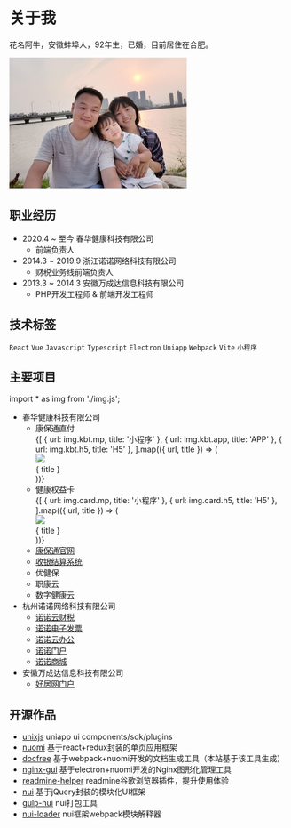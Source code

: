 # 关于我

花名阿牛，安徽蚌埠人，92年生，已婚，目前居住在合肥。

![](./.img/photo.jpg)

## 职业经历

- 2020.4 ~ 至今 春华健康科技有限公司
  - 前端负责人
- 2014.3 ~ 2019.9 浙江诺诺网络科技有限公司
  - 财税业务线前端负责人
- 2013.3 ~ 2014.3 安徽万成达信息科技有限公司
  - PHP开发工程师 & 前端开发工程师

## 技术标签

`React`
`Vue`
`Javascript`
`Typescript`
`Electron`
`Uniapp`
`Webpack`
`Vite`
`小程序`

## 主要项目

import * as img from './img.js';

- 春华健康科技有限公司
  - <a>康保通直付</a>
    <div style={{ display: 'flex', flexWrap: 'wrap' }}>
      {[
        { url: img.kbt.mp, title: '小程序' },
        { url: img.kbt.app, title: 'APP' },
        { url: img.kbt.h5, title: 'H5' },
      ].map(({ url, title }) => (
        <div key={title} style={{ textAlign: 'center', marginRight: 20, marginTop: 4 }}>
          <img src={url} style={{ width: 160, height: 160 }} />
          <div> { title } </div>
        </div>
      ))}
    </div>
  - <a>健康权益卡</a>
    <div style={{ display: 'flex', flexWrap: 'wrap' }}>
      {[
        { url: img.card.mp, title: '小程序' },
        { url: img.card.h5, title: 'H5' },
      ].map(({ url, title }) => (
        <div key={title} style={{ textAlign: 'center', marginRight: 20, marginTop: 4 }}>
          <img src={url} style={{ width: 160, height: 160 }} />
          <div> { title } </div>
        </div>
      ))}
    </div>
  - [康保通官网](https://kangbaotong.net/)
  - [收银结算系统](https://e.kangbaotong.net/)
  - 优健保
  - 职康云
  - 数字健康云
- 杭州诺诺网络科技有限公司
  - [诺诺云财税](https://cloud.nuonuo.com/)
  - [诺诺电子发票](https://fp.nuonuo.com/)
  - [诺诺云办公](https://oa.nuonuo.com/)
  - [诺诺门户](https://www.nuonuo.com/)
  - [诺诺商城](https://www.axnsc.com/)
- 安徽万成达信息科技有限公司
  - [好居网门户](https://haoju.cn/)

## 开源作品

- [unixjs](https://github.com/unixjs/unixjs) uniapp ui components/sdk/plugins 
- [nuomi](https://github.com/nuomijs/nuomi) 基于react+redux封装的单页应用框架
- [docfree](https://github.com/yinjiazeng/docfree) 基于webpack+nuomi开发的文档生成工具（本站基于该工具生成）
- [nginx-gui](https://github.com/yinjiazeng/NginxGUI) 基于electron+nuomi开发的Nginx图形化管理工具
- [readmine-helper](https://github.com/yinjiazeng/readmine-helper) readmine谷歌浏览器插件，提升使用体验
- [nui](https://github.com/yinjiazeng/nui) 基于jQuery封装的模块化UI框架
- [gulp-nui](https://github.com/yinjiazeng/gulp-nui) nui打包工具
- [nui-loader](https://github.com/yinjiazeng/gulp-nui) nui框架webpack模块解释器